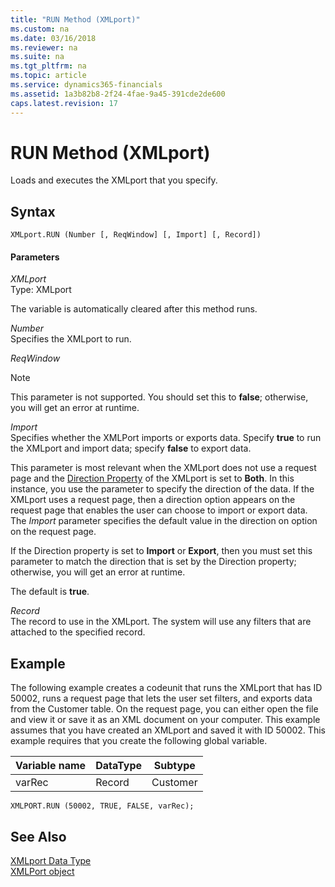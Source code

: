 ```yaml
---
title: "RUN Method (XMLport)"
ms.custom: na
ms.date: 03/16/2018
ms.reviewer: na
ms.suite: na
ms.tgt_pltfrm: na
ms.topic: article
ms.service: dynamics365-financials
ms.assetid: 1a3b82b8-2f24-4fae-9a45-391cde2de600
caps.latest.revision: 17
---
```


 

# RUN Method (XMLport)
Loads and executes the XMLport that you specify.  

## Syntax  

```  
XMLport.RUN (Number [, ReqWindow] [, Import] [, Record])  
```  

#### Parameters  
 *XMLport*  
 Type: XMLport  

 The variable is automatically cleared after this method runs.  

 *Number*  
 Specifies the XMLport to run.  

 *ReqWindow*  

> [!NOTE]  
> This parameter is not supported. You should set this to **false**; otherwise, you will get an error at runtime.

<!--NAV  
Specify **true** to show request page; specify **false** to run the report and skip the request page.  

This parameter overrides the setting of the [UseRequestPage Property](../properties/devenv-UseRequestPage-Property.md) of the XMLPort. If you do not provide a value for the *ReqWindow* parameter, then the setting of the **UseRequestPage** property is used.  
> [!IMPORTANT]  
>[!INCLUDE[d365fin_web_md](../includes/d365fin_web_md.md)] does not support request pages with XMLports. If the XMLPort will appear in the [!INCLUDE[d365fin_web_md](../includes/d365fin_web_md.md)], you should set the value to **false**; otherwise, you will get an error at runtime.

-->

 *Import*  
 Specifies whether the XMLPort imports or exports data. Specify **true** to run the XMLport and import data; specify **false** to export data.  

 This parameter is most relevant when the XMLport does not use a request page and the [Direction Property](../properties/devenv-Direction-Property.md) of the XMLport is set to **Both**. In this instance, you use the parameter to specify the direction of the data. If the XMLport uses a request page, then a direction option appears on the request page that enables the user can choose to import or export data. The *Import* parameter specifies the default value in the direction on option on the request page.  

 If the Direction property is set to **Import** or **Export**, then you must set this parameter to match the direction that is set by the Direction property; otherwise, you will get an error at runtime.  

 The default is **true**.  

 *Record*  
 The record to use in the XMLport. The system will use any filters that are attached to the specified record.  

## Example  
 The following example creates a codeunit that runs the XMLport that has ID 50002, runs a request page that lets the user set filters, and exports data from the Customer table. On the request page, you can either open the file and view it or save it as an XML document on your computer. This example assumes that you have created an XMLport and saved it with ID 50002. <!--Links For more information about how to create an XMLport, see [How to: Create XMLports](How-to-Create-XMLports.md).--> This example requires that you create the following global variable.  

|Variable name|DataType|Subtype|  
|-------------------|--------------|-------------|  
|varRec|Record|Customer|  

```  
XMLPORT.RUN (50002, TRUE, FALSE, varRec);  
```  

## See Also  
 [XMLport Data Type](../datatypes/devenv-XMLport-Data-Type.md)   
 [XMLPort object](../devenv-xmlport-object.md)  
